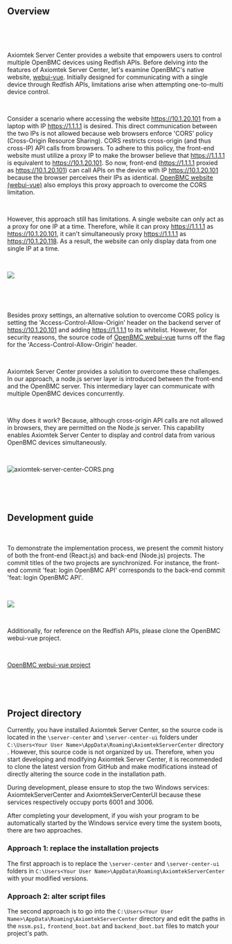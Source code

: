 ## Overview


&nbsp;


&nbsp;


Axiomtek Server Center provides a website that empowers users to control multiple OpenBMC devices using Redfish APIs. Before delving into the features of Axiomtek Server Center, let's examine OpenBMC's native website, [webui-vue](https://github.com/openbmc/webui-vue). Initially designed for communicating with a single device through Redfish APIs, limitations arise when attempting one-to-multi device control.

&nbsp;


Consider a scenario where accessing the website https://10.1.20.101 from a laptop with IP https://1.1.1.1 is desired. This direct communication between the two IPs is not allowed because web browsers enforce 'CORS' policy (Cross-Origin Resource Sharing). CORS restricts cross-origin (and thus cross-IP) API calls from browsers. To adhere to this policy, the front-end website must utilize a proxy IP to make the browser believe that https://1.1.1.1 is equivalent to https://10.1.20.101. So now, front-end (https://1.1.1.1  proxied as https://10.1.20.101) can call APIs on the device with IP https://10.1.20.101 because the browser perceives their IPs as identical. [OpenBMC website (webui-vue)](https://github.com/openbmc/webui-vue) also employs this proxy approach to overcome the CORS limitation.

&nbsp;


However, this approach still has limitations. A single website can only act as a proxy for one IP at a time. Therefore, while it can proxy https://1.1.1.1 as https://10.1.20.101, it can't simultaneously proxy https://1.1.1.1 as https://10.1.20.118. As a result, the website can only display data from one single IP at a time.


&nbsp;



![](https://drive.google.com/uc?id=1YvGoDNO1q68TNKY3oBc9hbdhuy82w2Go)

&nbsp;

&nbsp;

Besides proxy settings, an alternative solution to overcome CORS policy is setting the 'Access-Control-Allow-Origin' header on the backend server of https://10.1.20.101 and adding https://1.1.1.1 to its whitelist. However, for security reasons, the source code of [OpenBMC webui-vue](https://github.com/openbmc/webui-vue) turns off the flag for the 'Access-Control-Allow-Origin' header.

&nbsp;



Axiomtek Server Center provides a solution to overcome these challenges. In our approach, a node.js server layer is introduced between the front-end and the OpenBMC server. This intermediary layer can communicate with multiple OpenBMC devices concurrently.

&nbsp;


Why does it work? Because, although cross-origin API calls are not allowed in browsers, they are permitted on the Node.js server. This capability enables Axiomtek Server Center to display and control data from various OpenBMC devices simultaneously.

&nbsp;


![axiomtek-server-center-CORS.png](https://drive.google.com/uc?id=1grSJ89AatWYhYPMm56KhXbFffsq4iQDD)


&nbsp;


&nbsp;


## Development guide

&nbsp;


To demonstrate the implementation process, we present the commit history of both the front-end (React.js) and back-end (Node.js) projects.
The commit titles of the two projects are synchronized. For instance, the front-end commit 'feat: login OpenBMC API' corresponds to the back-end commit 'feat: login OpenBMC API'.

&nbsp;


![](https://drive.google.com/uc?id=1YtVK_2P-BBmR6NxhBcheKTk_CWniQYCt)

&nbsp;


Additionally, for reference on the Redfish APIs, please clone the OpenBMC webui-vue project.

&nbsp;


[OpenBMC webui-vue project](https://github.com/openbmc/webui-vue)



&nbsp;


&nbsp;

## Project directory

Currently, you have installed Axiomtek Server Center, so the source code is located in the `\server-center` and `\server-center-ui` folders under `C:\Users<Your User Name>\AppData\Roaming\AxiomtekServerCenter` directory . However, this source code is not organized by us. Therefore, when you start developing and modifying Axiomtek Server Center, it is recommended to clone the latest version from GitHub and make modifications instead of directly altering the source code in the installation path.

During development, please ensure to stop the two Windows services: AxiomtekServerCenter and AxiomtekServerCenterUI because these services respectively occupy ports 6001 and 3006.

After completing your development, if you wish your program to be automatically started by the Windows service every time the system boots, there are two approaches. 

### Approach 1: replace the installation projects
The first approach is to replace the `\server-center` and `\server-center-ui` folders in `C:\Users<Your User Name>\AppData\Roaming\AxiomtekServerCenter` with your modified versions. 


### Approach 2: alter script files
The second approach is to go into the `C:\Users<Your User Name>\AppData\Roaming\AxiomtekServerCenter` directory and edit the paths in the `nssm.ps1,` `frontend_boot.bat` and `backend_boot.bat` files to match your project's path.




&nbsp;


&nbsp;

